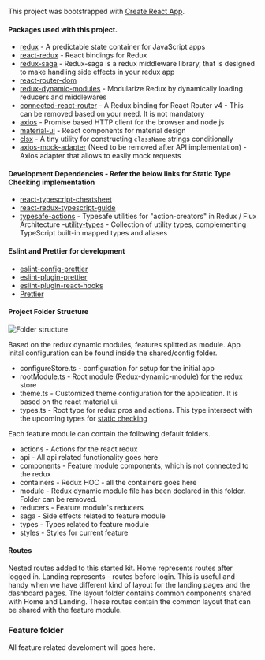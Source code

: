 This project was bootstrapped with [Create React App](https://github.com/facebook/create-react-app).

#### Packages used with this project.
- [redux](https://redux.js.org/) - A predictable state container for JavaScript apps
- [react-redux](https://github.com/reduxjs/react-redux) - React bindings for Redux 
- [redux-saga](https://redux-saga.js.org/) - Redux-saga is a redux middleware library, that is designed to make handling side effects in your redux app
- [react-router-dom](https://reacttraining.com/react-router/web/guides/quick-start)
- [redux-dynamic-modules](https://redux-dynamic-modules.js.org/#/) - Modularize Redux by dynamically loading reducers and middlewares
- [connected-react-router](https://github.com/supasate/connected-react-router) - A Redux binding for React Router v4 - This can be removed based on your need. It is not mandatory
- [axios](https://github.com/axios/axios) - Promise based HTTP client for the browser and node.js
- [material-ui](https://material-ui.com/) - React components for material design
- [clsx](https://github.com/lukeed/clsx) - A tiny utility for constructing `className` strings conditionally
- [axios-mock-adapter](https://github.com/ctimmerm/axios-mock-adapter) (Need to be removed after API implementation) -  Axios adapter that allows to easily mock requests

#### Development Dependencies - Refer the below links for Static Type Checking implementation
- [react-typescript-cheatsheet](https://github.com/typescript-cheatsheets/react-typescript-cheatsheet)
- [react-redux-typescript-guide](https://github.com/piotrwitek/react-redux-typescript-guide)
- [typesafe-actions](https://github.com/piotrwitek/typesafe-actions) - Typesafe utilities for "action-creators" in Redux / Flux Architecture
-[utility-types](https://github.com/piotrwitek/utility-types) - Collection of utility types, complementing TypeScript built-in mapped types and aliases

#### Eslint and Prettier for development
- [eslint-config-prettier](https://github.com/prettier/eslint-config-prettier)
- [eslint-plugin-prettier](https://github.com/prettier/eslint-plugin-prettier)
- [eslint-plugin-react-hooks](https://www.npmjs.com/package/eslint-plugin-react-hooks)
- [Prettier](https://prettier.io/)


#### Project Folder Structure

![Folder structure](https://github.com/jeevasusej/react-redux-typescript-starter-kit/blob/master/docs/folder_structure.PNG)

Based on the redux dynamic modules, features splitted as module.
App inital configuration can be found inside the shared/config folder. 
- configureStore.ts - configuration for setup for the initial app
- rootModule.ts     - Root module (Redux-dynamic-module) for the redux store
- theme.ts          - Customized theme configuration for the application. It is based on the react material ui.
- types.ts          - Root type for redux pros and actions. This type intersect with the upcoming types for [static checking](https://www.typescriptlang.org/docs/handbook/advanced-types.html#union-types)

Each feature module can contain the following default folders. 
- actions     - Actions for the react redux
- api         - All api related functionality goes here
- components  - Feature module components, which is not connected to the redux
- containers  - Redux HOC - all the containers goes here
- module      - Redux dynamic module file has been declared in this folder. Folder can be removed.
- reducers    - Feature module's reducers
- saga        - Side effects related to feature module
- types       - Types related to feature module
- styles      - Styles for current feature

#### Routes

Nested routes added to this started kit. Home represents routes after logged in. Landing represents - routes before login. 
This is useful and handy when we have different kind of layout for the landing pages and the dashboard pages.
The layout folder contains common components shared with Home and Landing.
These routes contain the common layout that can be shared with the feature module.

### Feature folder
All feature related develoment will goes here.

